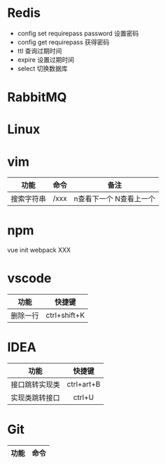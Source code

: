 # Redis 

+ config set requirepass password 设置密码
+ config get requirepass 获得密码
+ ttl 查询过期时间
+ expire 设置过期时间
+ select 切换数据库

# RabbitMQ
# Linux
# vim
|功能|命令|备注|
|:---: |:---:|:---:|
| 搜索字符串 |/xxx | n查看下一个 N查看上一个|

# npm 
vue init webpack XXX

# vscode
|功能|快捷键|
|:---:|:---:|
|删除一行|ctrl+shift+K|

# IDEA
|功能|快捷键|
|:---:|:---:|
|接口跳转实现类|ctrl+art+B|
|实现类跳转接口|ctrl+U|

# Git
|功能|命令|
|:---:|:---:|

